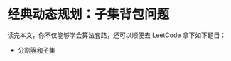 # 经典动态规划：子集背包问题

读完本文，你不仅能够学会算法套路，还可以顺便去 LeetCode 拿下如下题目：

*   [分割等和子集](https://leetcode-cn.com/problems/partition-equal-subset-sum/)

